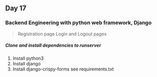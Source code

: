 ## Day 17

### Backend Engineering with python web framework, Django

> Registration page
> Login and Logout pages

##### Clone and install dependencies to runserver
1. Install python3
2. Install django
3. Install django-crispy-forms
see requirements.txt

